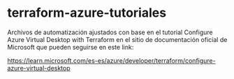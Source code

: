 # terraform-azure-tutoriales

Archivos de automatización ajustados con base en el tutorial Configure Azure Virtual Desktop with Terraform en el sitio de documentación oficial de Microsoft que pueden seguirse en este link:

https://learn.microsoft.com/es-es/azure/developer/terraform/configure-azure-virtual-desktop
